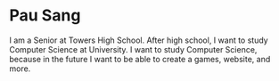 <html>
  <head>
  </head>
  <body>
  <h1>Pau Sang</h1>
    <p> I am a Senior at Towers High School. After high school, I want to study 
    Computer Science at University. I want to study Computer Science, because in the future I want to be able to create a games, 
      website, and more.</p>
  
  </body>
  </html>
